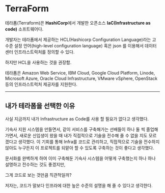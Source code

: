 # TerraForm

테라폼(Terraform)은 **HashiCorp**에서 개발한 오픈소스 **IaC(Infrastructure as code)** 소프트웨어다. 

개발자는 테라폼에서 제공하는 HCL(Hashicorp Configuration Language)라는 고수준 설정 언어(high-level configuration language) 혹은 json 를 이용해서 데이터센터 인프라스트럭처를 정의할 수 있다. 

하지만 HCL을 사용하는 것을 권장함.

테라폼은 Amazon Web Service, IBM Cloud, Google Cloud Platform, Linode, Microsoft Azure, Oracle Cloud Infrastructure, VMware vSphere, OpenStack 등의 인프라스트럭처 제공자를 지원한다.

------



## 내가 테라폼을 선택한 이유

사실 지금까지 내가 Infrastructure as Code를 사용 할 필요가 없다고 생각했다. 

기숙사 지원 시스템을 만들면서, 같이 서비스를 구축해가는 선배들이 하나 둘 씩 졸업해가면서, 새로운 신입생이 왔을 때 내가 직접적으로 기술을 전수해 줄 수 없을 지도 모르겠다고 생각했다. 이 기회를 통해 Infra를 코드로 관리하고, 직접적으로 기술을 전수하지 않아도 누구든지 이 프로젝트를 되맡아 할 수 있도록 구축하는 것이 좋다고 생각했다.

문서화를 완벽하게 하여 이미 구축해둔 기숙사 시스템을 어떻게 구축했는지 하나 하나 설명하고 전수하는 것도 좋겠지만, 

그게 코드로 보는 것만큼 직관적일까?



저자는, 코드가 말보다 인프라에 대한 높은 수준의 설명을 해 줄 수 있다고 생각한다.

